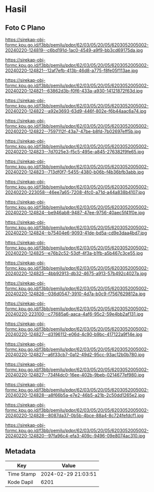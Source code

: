 # Hasil

## Foto C Plano

https://sirekap-obj-formc.kpu.go.id/f3bb/pemilu/pdpr/62/03/05/20/05/6203052005002-20240220-124819--c6bd191d-1ac0-4549-a9f9-bb3cd69175da.jpg

https://sirekap-obj-formc.kpu.go.id/f3bb/pemilu/pdpr/62/03/05/20/05/6203052005002-20240220-124821--12af7efb-413b-46d8-a775-f8fe05f113ae.jpg

https://sirekap-obj-formc.kpu.go.id/f3bb/pemilu/pdpr/62/03/05/20/05/6203052005002-20240220-124821--63862d3b-f0f6-433a-a930-14121872f63d.jpg

https://sirekap-obj-formc.kpu.go.id/f3bb/pemilu/pdpr/62/03/05/20/05/6203052005002-20240220-124822--a92e3693-63d9-446f-802e-f6b44aac6a74.jpg

https://sirekap-obj-formc.kpu.go.id/f3bb/pemilu/pdpr/62/03/05/20/05/6203052005002-20240220-124822--7597112f-43a7-47be-b8fd-7b02697eff5b.jpg

https://sirekap-obj-formc.kpu.go.id/f3bb/pemilu/pdpr/62/03/05/20/05/6203052005002-20240220-124823--7d7025e3-f5c5-495e-a845-276382f9fe65.jpg

https://sirekap-obj-formc.kpu.go.id/f3bb/pemilu/pdpr/62/03/05/20/05/6203052005002-20240220-124823--713df0f7-5455-4380-b06b-f4b36bfb3abb.jpg

https://sirekap-obj-formc.kpu.go.id/f3bb/pemilu/pdpr/62/03/05/20/05/6203052005002-20240220-223058--46ee7a65-7208-4fc0-a71d-a44a838b4107.jpg

https://sirekap-obj-formc.kpu.go.id/f3bb/pemilu/pdpr/62/03/05/20/05/6203052005002-20240220-124824--be946ab8-9487-47ee-9756-40aec5f41f0e.jpg

https://sirekap-obj-formc.kpu.go.id/f3bb/pemilu/pdpr/62/03/05/20/05/6203052005002-20240220-124824--b75404e6-9093-41de-bd5a-cd9e3daa4bd7.jpg

https://sirekap-obj-formc.kpu.go.id/f3bb/pemilu/pdpr/62/03/05/20/05/6203052005002-20240220-124825--e76b2c52-53df-4f3a-b1fb-a5b467c3ce55.jpg

https://sirekap-obj-formc.kpu.go.id/f3bb/pemilu/pdpr/62/03/05/20/05/6203052005002-20240220-124825--4bb92913-db32-4675-a913-57b492c4027a.jpg

https://sirekap-obj-formc.kpu.go.id/f3bb/pemilu/pdpr/62/03/05/20/05/6203052005002-20240220-124826--036d0547-3910-4d7a-b0c9-f7567629812a.jpg

https://sirekap-obj-formc.kpu.go.id/f3bb/pemilu/pdpr/62/03/05/20/05/6203052005002-20240220-223100--c77685a6-aaca-4af6-95c2-59e4bb2af131.jpg

https://sirekap-obj-formc.kpu.go.id/f3bb/pemilu/pdpr/62/03/05/20/05/6203052005002-20240220-124827--d3196112-e06d-4c90-b9bc-417122a9f14e.jpg

https://sirekap-obj-formc.kpu.go.id/f3bb/pemilu/pdpr/62/03/05/20/05/6203052005002-20240220-124827--a6f33cb7-0a12-49d2-95cc-93ac12b0b780.jpg

https://sirekap-obj-formc.kpu.go.id/f3bb/pemilu/pdpr/62/03/05/20/05/6203052005002-20240220-124827--734f4dc0-16ee-402b-9beb-0214677ef980.jpg

https://sirekap-obj-formc.kpu.go.id/f3bb/pemilu/pdpr/62/03/05/20/05/6203052005002-20240220-124828--a8f66b5a-e7e2-46b5-a21b-2c50dd1265e2.jpg

https://sirekap-obj-formc.kpu.go.id/f3bb/pemilu/pdpr/62/03/05/20/05/6203052005002-20240220-124828--8087da37-0b5b-4bce-88a4-8c724fefdcf1.jpg

https://sirekap-obj-formc.kpu.go.id/f3bb/pemilu/pdpr/62/03/05/20/05/6203052005002-20240220-124820--97fa96c4-efa3-409c-9496-09e8074ac310.jpg


## Metadata

| Key        | Value               |
| ---------- | ------------------- |
| Time Stamp | 2024-02-29 21:03:51 |
| Kode Dapil | 6201                |



